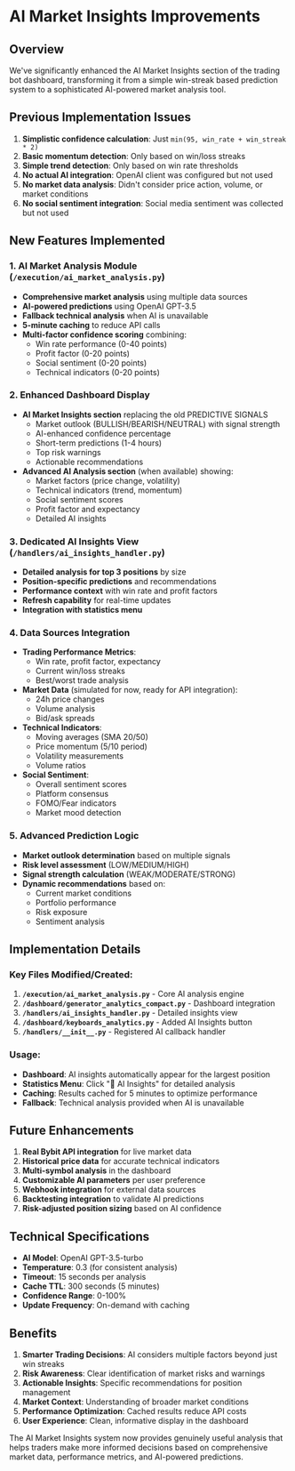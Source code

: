 # AI Market Insights Improvements

## Overview
We've significantly enhanced the AI Market Insights section of the trading bot dashboard, transforming it from a simple win-streak based prediction system to a sophisticated AI-powered market analysis tool.

## Previous Implementation Issues
1. **Simplistic confidence calculation**: Just `min(95, win_rate + win_streak * 2)`
2. **Basic momentum detection**: Only based on win/loss streaks
3. **Simple trend detection**: Only based on win rate thresholds
4. **No actual AI integration**: OpenAI client was configured but not used
5. **No market data analysis**: Didn't consider price action, volume, or market conditions
6. **No social sentiment integration**: Social media sentiment was collected but not used

## New Features Implemented

### 1. AI Market Analysis Module (`/execution/ai_market_analysis.py`)
- **Comprehensive market analysis** using multiple data sources
- **AI-powered predictions** using OpenAI GPT-3.5
- **Fallback technical analysis** when AI is unavailable
- **5-minute caching** to reduce API calls
- **Multi-factor confidence scoring** combining:
  - Win rate performance (0-40 points)
  - Profit factor (0-20 points)
  - Social sentiment (0-20 points)
  - Technical indicators (0-20 points)

### 2. Enhanced Dashboard Display
- **AI Market Insights section** replacing the old PREDICTIVE SIGNALS
  - Market outlook (BULLISH/BEARISH/NEUTRAL) with signal strength
  - AI-enhanced confidence percentage
  - Short-term predictions (1-4 hours)
  - Top risk warnings
  - Actionable recommendations
- **Advanced AI Analysis section** (when available) showing:
  - Market factors (price change, volatility)
  - Technical indicators (trend, momentum)
  - Social sentiment scores
  - Profit factor and expectancy
  - Detailed AI insights

### 3. Dedicated AI Insights View (`/handlers/ai_insights_handler.py`)
- **Detailed analysis for top 3 positions** by size
- **Position-specific predictions** and recommendations
- **Performance context** with win rate and profit factors
- **Refresh capability** for real-time updates
- **Integration with statistics menu**

### 4. Data Sources Integration
- **Trading Performance Metrics**:
  - Win rate, profit factor, expectancy
  - Current win/loss streaks
  - Best/worst trade analysis
- **Market Data** (simulated for now, ready for API integration):
  - 24h price changes
  - Volume analysis
  - Bid/ask spreads
- **Technical Indicators**:
  - Moving averages (SMA 20/50)
  - Price momentum (5/10 period)
  - Volatility measurements
  - Volume ratios
- **Social Sentiment**:
  - Overall sentiment scores
  - Platform consensus
  - FOMO/Fear indicators
  - Market mood detection

### 5. Advanced Prediction Logic
- **Market outlook determination** based on multiple signals
- **Risk level assessment** (LOW/MEDIUM/HIGH)
- **Signal strength calculation** (WEAK/MODERATE/STRONG)
- **Dynamic recommendations** based on:
  - Current market conditions
  - Portfolio performance
  - Risk exposure
  - Sentiment analysis

## Implementation Details

### Key Files Modified/Created:
1. **`/execution/ai_market_analysis.py`** - Core AI analysis engine
2. **`/dashboard/generator_analytics_compact.py`** - Dashboard integration
3. **`/handlers/ai_insights_handler.py`** - Detailed insights view
4. **`/dashboard/keyboards_analytics.py`** - Added AI Insights button
5. **`/handlers/__init__.py`** - Registered AI callback handler

### Usage:
- **Dashboard**: AI insights automatically appear for the largest position
- **Statistics Menu**: Click "🤖 AI Insights" for detailed analysis
- **Caching**: Results cached for 5 minutes to optimize performance
- **Fallback**: Technical analysis provided when AI is unavailable

## Future Enhancements
1. **Real Bybit API integration** for live market data
2. **Historical price data** for accurate technical indicators
3. **Multi-symbol analysis** in the dashboard
4. **Customizable AI parameters** per user preference
5. **Webhook integration** for external data sources
6. **Backtesting integration** to validate AI predictions
7. **Risk-adjusted position sizing** based on AI confidence

## Technical Specifications
- **AI Model**: OpenAI GPT-3.5-turbo
- **Temperature**: 0.3 (for consistent analysis)
- **Timeout**: 15 seconds per analysis
- **Cache TTL**: 300 seconds (5 minutes)
- **Confidence Range**: 0-100%
- **Update Frequency**: On-demand with caching

## Benefits
1. **Smarter Trading Decisions**: AI considers multiple factors beyond just win streaks
2. **Risk Awareness**: Clear identification of market risks and warnings
3. **Actionable Insights**: Specific recommendations for position management
4. **Market Context**: Understanding of broader market conditions
5. **Performance Optimization**: Cached results reduce API costs
6. **User Experience**: Clean, informative display in the dashboard

The AI Market Insights system now provides genuinely useful analysis that helps traders make more informed decisions based on comprehensive market data, performance metrics, and AI-powered predictions.